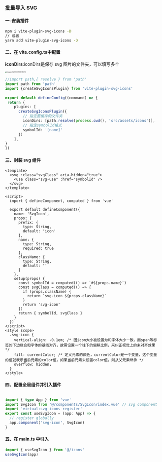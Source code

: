 ### 批量导入 SVG

#### 一-安装插件

```bash
npm i vite-plugin-svg-icons -D
// 或者
yarn add vite-plugin-svg-icons -D
```

#### 二、在 vite.config.ts中配置

**iconDirs**:iconDirs是保存 svg 图片的文件夹，可以填写多个

<img src="https://gitee.com/xuchp/typora-pics/raw/master/images/image-20240204101235373.png" alt="image-20240204101235373" style="zoom:33%;" />

```typescript
//import path,{ resolve } from 'path'
import path from 'path'
import {createSvgIconsPlugin} from 'vite-plugin-svg-icons'
 
export default defineConfig((command) => {
 return {
    plugins: [
      createSvgIconsPlugin({
        // 指定要缓存的文件夹
        iconDirs: [path.resolve(process.cwd(), 'src/assets/icons')],
        // 指定symbolId格式
        symbolId: '[name]'
      })
    ],
}
})
```

#### 三、封装 svg 组件

```vue
<template>
  <svg :class="svgClass" aria-hidden="true">
    <use class="svg-use" :href="symbolId" />
  </svg>
</template>
 
<script>
  import { defineComponent, computed } from 'vue'
 
  export default defineComponent({
    name: 'SvgIcon',
    props: {
      prefix: {
        type: String,
        default: 'icon'
      },
      name: {
        type: String,
        required: true
      },
      className: {
        type: String,
        default: ''
      }
    },
    setup(props) {
      const symbolId = computed(() => `#${props.name}`)
      const svgClass = computed(() => {
        if (props.className) {
          return `svg-icon ${props.className}`
        }
        return 'svg-icon'
      })
      return { symbolId, svgClass }
    }
  })
</script>
<style scope>
  .svg-icon { 
    vertical-align: -0.1em; /* 因icon大小被设置为和字体大小一致，而span等标签的下边缘会和字体的基线对齐，故需设置一个往下的偏移比例，来纠正视觉上的未对齐效果 */
    fill: currentColor; /* 定义元素的颜色，currentColor是一个变量，这个变量的值就表示当前元素的color值，如果当前元素未设置color值，则从父元素继承 */
    overflow: hidden;
  } 
</style>
```

#### 四、配置全局组件并引入插件

```typescript

import { type App } from 'vue'
import SvgIcon from '@/components/SvgIcon/index.vue' // svg component
import 'virtual:svg-icons-register'
export const useSvgIcon = (app: App) => {
  // register globally
  app.component('svg-icon', SvgIcon)
}
```

#### 五、在 main.ts 中引入

```typescript
import { useSvgIcon } from '@/icons'
useSvgIcon(app)
```

#### 
